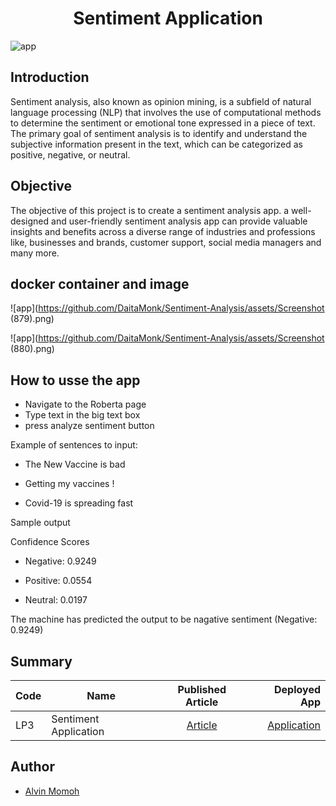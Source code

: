 # <center>Sentiment Application</center>

![app](https://github.com/DaitaMonk/Sentiment-Analysis/assets/app.png)

## Introduction

Sentiment analysis, also known as opinion mining, is a subfield of natural language processing (NLP) that involves the use of computational methods to determine the sentiment or emotional tone expressed in a piece of text. The primary goal of sentiment analysis is to identify and understand the subjective information present in the text, which can be categorized as positive, negative, or neutral.

## Objective

The objective of this project is to create a sentiment analysis app. a well-designed and user-friendly sentiment analysis app can provide valuable insights and benefits across a diverse range of industries and professions like, businesses and brands, customer support, social media managers and many more.

## docker container and image

![app](https://github.com/DaitaMonk/Sentiment-Analysis/assets/Screenshot (879).png)

![app](https://github.com/DaitaMonk/Sentiment-Analysis/assets/Screenshot (880).png)

## How to usse the app

- Navigate to the Roberta page
- Type text in the big text box
- press analyze sentiment button

Example of sentences to input:

- The New Vaccine is bad

- Getting my vaccines !

- Covid-19 is spreading fast

Sample output

Confidence Scores

- Negative: 0.9249

- Positive: 0.0554

- Neutral: 0.0197

The machine has predicted the output to be nagative sentiment (Negative: 0.9249)

## Summary

| Code | Name                  |                            Published Article                             |                                                    Deployed App |
| ---- | --------------------- | :----------------------------------------------------------------------: | --------------------------------------------------------------: |
| LP3  | Sentiment Application | [Article](https://medium.com/@chipmnkal/sentiment-analysis-fd55becd6f3b) | [Application](https://vinal-sentimentapp.hf.space) |

## Author

- [Alvin Momoh](https://github.com/DaitaMonk)
